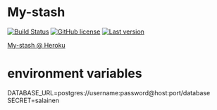 My-stash 
============

[![Build Status](https://travis-ci.com/lahdeero/my-stash.svg?branch=master)](https://travis-ci.com/lahdeero/my-stash)
[![GitHub license](https://img.shields.io/github/license/lexmartinez/planning-poker.svg?style=for-the-badge)](https://github.com/lahdeero/my-stash/blob/master/LICENSE)
[![Last version](https://img.shields.io/badge/version-v0.1.1-blue.svg?style=for-the-badge)](https://github.com/lahdeero/my-stash/blob/master/CHANGELOG)

[My-stash @ Heroku](https://my-stash.herokuapp.com/)

# environment variables
DATABASE_URL=postgres://username:password@host:port/database <br />
SECRET=salainen <br />


